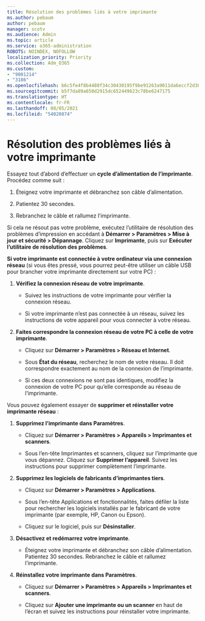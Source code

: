 ```yaml
---
title: Résolution des problèmes liés à votre imprimante
ms.author: pebaum
author: pebaum
manager: scotv
ms.audience: Admin
ms.topic: article
ms.service: o365-administration
ROBOTS: NOINDEX, NOFOLLOW
localization_priority: Priority
ms.collection: Adm_O365
ms.custom:
- "9001214"
- "3186"
ms.openlocfilehash: b6c5fe4f8b4480f34c30430195f9be91263a9011da6eccf2d3830fa5433d19e9
ms.sourcegitcommit: b5f7da89a650d2915dc652449623c78be6247175
ms.translationtype: HT
ms.contentlocale: fr-FR
ms.lasthandoff: 08/05/2021
ms.locfileid: "54020874"
---
```

# <a name="troubleshoot-your-printer"></a>Résolution des problèmes liés à votre imprimante

Essayez tout d’abord d’effectuer un **cycle d’alimentation de l’imprimante**. Procédez comme suit :

1. Éteignez votre imprimante et débranchez son câble d’alimentation.

2. Patientez 30 secondes.

3. Rebranchez le câble et rallumez l’imprimante.

Si cela ne résout pas votre problème, exécutez l’utilitaire de résolution des problèmes d’impression en accédant à **Démarrer > Paramètres > Mise à jour et sécurité > Dépannage**. Cliquez sur **Imprimante**, puis sur **Exécuter l’utilitaire de résolution des problèmes**.

**Si votre imprimante est connectée à votre ordinateur via une connexion réseau** (si vous êtes pressé, vous pourrez peut-être utiliser un câble USB pour brancher votre imprimante directement sur votre PC) :

1. **Vérifiez la connexion réseau de votre imprimante**.
    
    - Suivez les instructions de votre imprimante pour vérifier la connexion réseau.

    - Si votre imprimante n’est pas connectée à un réseau, suivez les instructions de votre appareil pour vous connecter à votre réseau.

2. **Faites correspondre la connexion réseau de votre PC à celle de votre imprimante**.

    - Cliquez sur **Démarrer > Paramètres > Réseau et Internet**.

    - Sous **État du réseau**, recherchez le nom de votre réseau. Il doit correspondre exactement au nom de la connexion de l’imprimante.

    - Si ces deux connexions ne sont pas identiques, modifiez la connexion de votre PC pour qu’elle corresponde au réseau de l’imprimante.

Vous pouvez également essayer de **supprimer et réinstaller votre imprimante réseau** :

1. **Supprimez l’imprimante dans Paramètres**.

    - Cliquez sur **Démarrer > Paramètres > Appareils > Imprimantes et scanners**.

    - Sous l’en-tête Imprimantes et scanners, cliquez sur l’imprimante que vous dépannez. Cliquez sur **Supprimer l’appareil**. Suivez les instructions pour supprimer complètement l’imprimante.

2. **Supprimez les logiciels de fabricants d’imprimantes tiers**.

    - Cliquez sur **Démarrer > Paramètres > Applications**.

    - Sous l’en-tête Applications et fonctionnalités, faites défiler la liste pour rechercher les logiciels installés par le fabricant de votre imprimante (par exemple, HP, Canon ou Epson).

    - Cliquez sur le logiciel, puis sur **Désinstaller**.

3. **Désactivez et redémarrez votre imprimante**.

    - Éteignez votre imprimante et débranchez son câble d’alimentation. Patientez 30 secondes. Rebranchez le câble et rallumez l’imprimante.

4. **Réinstallez votre imprimante dans Paramètres**.

    - Cliquez sur **Démarrer > Paramètres > Appareils > Imprimantes et scanners**.
 
    - Cliquez sur **Ajouter une imprimante ou un scanner** en haut de l’écran et suivez les instructions pour réinstaller votre imprimante.
